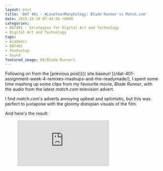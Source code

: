 ```yaml
---
layout: post
title: 'DAT 401 - #LoveYourMorphology: Blade Runner vs Match.com'
date: 2015-10-20 07:44:56 +0000
categories:
- DAT401 - Strategies for Digital Art and Technology
- Digital Art and Technology
tags:
- Academic
- DAT401
- Photoshop
- Sound
featured_image: 06/Blade-Runner1
---
```

Following on from the [previous post]({{ site.baseurl }}/dat-401-assignment-week-4-remixes-mashups-and-the-readymade/), I spent some time mashing up some clips from my favourite movie, *Blade Runner*, with the audio from the latest *match.com* television advert.

I find *match.com*'s adverts annoying upbeat and optimistic, but this was perfect to juxtapose with the gloomy distopian visuals of the film.

And here's the result:

<figure>
<div class="embed-container">
<iframe src="https://www.youtube.com/embed/Th0qiZY7J0w" frameborder="0" allow="accelerometer; autoplay; clipboard-write; encrypted-media; gyroscope; picture-in-picture" allowfullscreen></iframe>
</div>
</figure>
